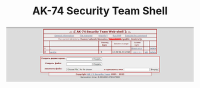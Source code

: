 <h1><p align="center"> AK-74 Security Team Shell </p></h1>

<img src="https://raw.githubusercontent.com/1337r0j4n/php-backdoors/main/.img/25.jpeg">
